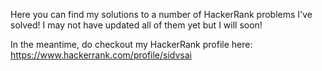 Here you can find my solutions to a number of HackerRank problems I've solved! I may not have updated all of them yet but I will soon!

In the meantime, do checkout my HackerRank profile here: https://www.hackerrank.com/profile/sidvsai
